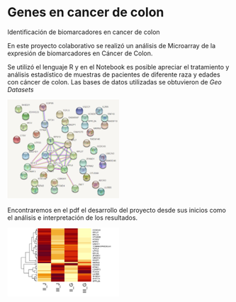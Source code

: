 # Genes en cancer de colon
Identificación de biomarcadores en cancer de colon 

En este proyecto colaborativo se realizó un análisis de Microarray de la expresión de biomarcadores en Cáncer de Colon.
 
Se utilizó el lenguaje R y en el Notebook es posible apreciar el tratamiento y análisis estadístico de muestras de pacientes de diferente raza y edades con cáncer de colon. Las bases de datos utilizadas se obtuvieron de *Geo Datasets*

<img src= "images/interacciongenes.png" width=50% height=50%>

Encontraremos en el pdf el desarrollo del proyecto desde sus inicios como el análisis e interpretación de los resultados. 

<img src= "images/mapadecalor.png" width=50% height=50%>
